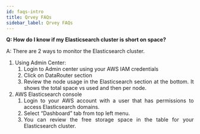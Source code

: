 ```yaml
---
id: faqs-intro
title: Qrvey FAQs
sidebar_label: Qrvey FAQs
---
```


<div style="text-align: justify">

**Q: How do I know if my Elasticsearch cluster is short on space?**

A: There are 2 ways to monitor the Elasticsearch cluster.
1. Using Admin Center: 
    1. Login to Admin center using your AWS IAM credentials
    2. Click on DataRouter section
    3. Review the node usage in the Elasticsearch section at the bottom. It shows the total space vs used and then per node. 
2. AWS Elasticsearch console
    1. Login to your AWS account with a user that has permissions to access Elasticsearch domains.
    2. Select “Dashboard” tab from top left menu.
    3. You can review the free storage space in the table for your Elasticsearch cluster.
